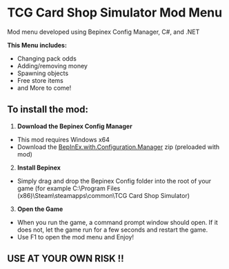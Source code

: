 # TCG Card Shop Simulator Mod Menu
Mod menu developed using Bepinex Config Manager, C#, and .NET

**This Menu includes:**
  - Changing pack odds
  - Adding/removing money
  - Spawning objects
  - Free store items
  - and More to come!

## To install the mod:
1. **Download the Bepinex Config Manager**
- This mod requires Windows x64
- Download the [BepInEx.with.Configuration.Manager](https://github.com/bhornick09/TCG-Card-Shop-Simulator-Mod-Menu/releases/latest) zip (preloaded with mod)
  
2. **Install Bepinex**
- Simply drag and drop the Bepinex Config folder into the root of your game (for example C:\Program Files (x86)\Steam\steamapps\common\TCG Card Shop Simulator)
  
3. **Open the Game**
- When you run the game, a command prompt window should open. If it does not, let the game run for a few seconds and restart the game.
- Use F1 to open the mod menu and Enjoy!
  
## USE AT YOUR OWN RISK !!
